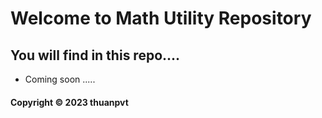 # Welcome to Math Utility Repository

## You will find in this repo....

* Coming soon .....

#### Copyright &#169; 2023 thuanpvt